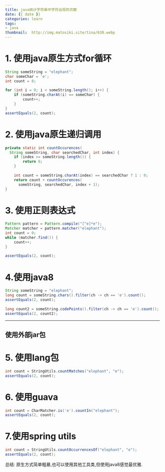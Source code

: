 ```yaml
---
title: java统计字符串中字符出现的次数
date: {{ date }}
categories: learn
tags: 
- java
thumbnail: 	http://img.matosiki.site/tina/638.webp
---
```


# 1. 使用java原生方式for循环
```java
String someString = "elephant";
char someChar = 'e';
int count = 0;
  
for (int i = 0; i < someString.length(); i++) {
    if (someString.charAt(i) == someChar) {
        count++;
    }
}
assertEquals(2, count);
```


# 2. 使用java原生递归调用
```java
private static int countOccurences(
  String someString, char searchedChar, int index) {
    if (index >= someString.length()) {
        return 0;
    }
     
    int count = someString.charAt(index) == searchedChar ? 1 : 0;
    return count + countOccurences(
      someString, searchedChar, index + 1);
}
```
# 3. 使用正则表达式
```java
Pattern pattern = Pattern.compile("[^e]*e");
Matcher matcher = pattern.matcher("elephant");
int count = 0;
while (matcher.find()) {
    count++;
}
  
assertEquals(2, count);
```

# 4.使用java8
```java
String someString = "elephant";
long count = someString.chars().filter(ch -> ch == 'e').count();
assertEquals(2, count);
 
long count2 = someString.codePoints().filter(ch -> ch == 'e').count();
assertEquals(2, count2);
```
---- 
## 使用外部jar包
# 5. 使用lang包
```java
int count = StringUtils.countMatches("elephant", "e");
assertEquals(2, count);
```

# 6. 使用guava
```java
int count = CharMatcher.is('e').countIn("elephant");
assertEquals(2, count);
```
# 7.使用spring utils
```java
int count = StringUtils.countOccurrencesOf("elephant", "e");
assertEquals(2, count);
```
总结: 原生方式简单粗暴,也可以使用其他工具类,但使用java8感觉最优雅.